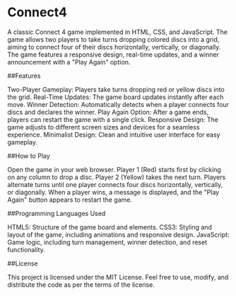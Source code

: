 # Connect4
A classic Connect 4 game implemented in HTML, CSS, and JavaScript. The game allows two players to take turns dropping colored discs into a grid, aiming to connect four of their discs horizontally, vertically, or diagonally. The game features a responsive design, real-time updates, and a winner announcement with a "Play Again" option.

##Features

Two-Player Gameplay: Players take turns dropping red or yellow discs into the grid.
Real-Time Updates: The game board updates instantly after each move.
Winner Detection: Automatically detects when a player connects four discs and declares the winner.
Play Again Option: After a game ends, players can restart the game with a single click.
Responsive Design: The game adjusts to different screen sizes and devices for a seamless experience.
Minimalist Design: Clean and intuitive user interface for easy gameplay.

##How to Play

Open the game in your web browser.
Player 1 (Red) starts first by clicking on any column to drop a disc.
Player 2 (Yellow) takes the next turn.
Players alternate turns until one player connects four discs horizontally, vertically, or diagonally.
When a player wins, a message is displayed, and the "Play Again" button appears to restart the game.

##Programming Languages Used

HTML5: Structure of the game board and elements.
CSS3: Styling and layout of the game, including animations and responsive design.
JavaScript: Game logic, including turn management, winner detection, and reset functionality.

##License

This project is licensed under the MIT License. Feel free to use, modify, and distribute the code as per the terms of the license.
